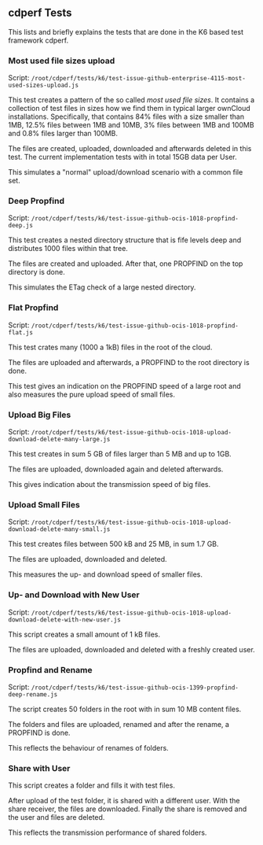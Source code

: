 
## cdperf Tests

This lists and briefly explains the tests that are done in the K6 based test framework cdperf.

### Most used file sizes upload

Script: `/root/cdperf/tests/k6/test-issue-github-enterprise-4115-most-used-sizes-upload.js`

This test creates a pattern of the so called *most used file sizes*. It contains a collection of test files in sizes how we find them in typical larger ownCloud installations. Specifically, that contains 84% files with a size smaller than 1MB, 12.5% files between 1MB and 10MB, 3% files between 1MB and 100MB and 0.8% files larger than 100MB.

The files are created, uploaded, downloaded and afterwards deleted in this test. The current implementation tests with in total 15GB data per User.

This simulates a "normal" upload/download scenario with a common file set.

### Deep Propfind

Script: `/root/cdperf/tests/k6/test-issue-github-ocis-1018-propfind-deep.js`

This test creates a nested directory structure that is fife levels deep and distributes 1000 files within that tree.

The files are created and uploaded. After that, one PROPFIND on the top directory is done.

This simulates the ETag check of a large nested directory.

### Flat Propfind

Script: `/root/cdperf/tests/k6/test-issue-github-ocis-1018-propfind-flat.js`

This test crates many (1000 a 1kB) files in the root of the cloud.

The files are uploaded and afterwards, a PROPFIND to the root directory is done.

This test gives an indication on the PROPFIND speed of a large root and also measures the pure upload speed of small files.

### Upload Big Files

Script: `/root/cdperf/tests/k6/test-issue-github-ocis-1018-upload-download-delete-many-large.js`

This test creates in sum 5 GB of files larger than 5 MB and up to 1GB.

The files are uploaded, downloaded again and deleted afterwards.

This gives indication about the transmission speed of big files.

### Upload Small Files

Script: `/root/cdperf/tests/k6/test-issue-github-ocis-1018-upload-download-delete-many-small.js`

This test creates files between 500 kB and 25 MB, in sum 1.7 GB.

The files are uploaded, downloaded and deleted.

This measures the up- and download speed of smaller files.

### Up- and Download with New User

Script: `/root/cdperf/tests/k6/test-issue-github-ocis-1018-upload-download-delete-with-new-user.js`

This script creates a small amount of 1 kB files.

The files are uploaded, downloaded and deleted with a freshly created user.

### Propfind and Rename

Script: `/root/cdperf/tests/k6/test-issue-github-ocis-1399-propfind-deep-rename.js`

The script creates 50 folders in the root with in sum 10 MB content files.

The folders and files are uploaded, renamed and after the rename, a PROPFIND is done.

This reflects the behaviour of renames of folders.

### Share with User

This script creates a folder and fills it with test files.

After upload of the test folder, it is shared with a different user. With the share receiver, the files are downloaded. Finally the share is removed and the user and files are deleted.

This reflects the transmission performance of shared folders.

